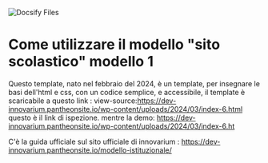 ![Docsify Files](https://gjdev.it/WPA-PUB/blog/IMG/logo.png)
# Come utilizzare il modello "sito scolastico" modello 1
Questo template, nato nel febbraio del 2024, è un template, per insegnare le basi dell'html e css, con un codice semplice, e accessibile, il template è scaricabile a questo link : view-source:https://dev-innovarium.pantheonsite.io/wp-content/uploads/2024/03/index-6.html questo è il link di ispezione.
mentre la demo: https://dev-innovarium.pantheonsite.io/wp-content/uploads/2024/03/index-6.ht




C'è la guida ufficiale sul sito ufficiale di innovarium : https://dev-innovarium.pantheonsite.io/modello-istituzionale/
